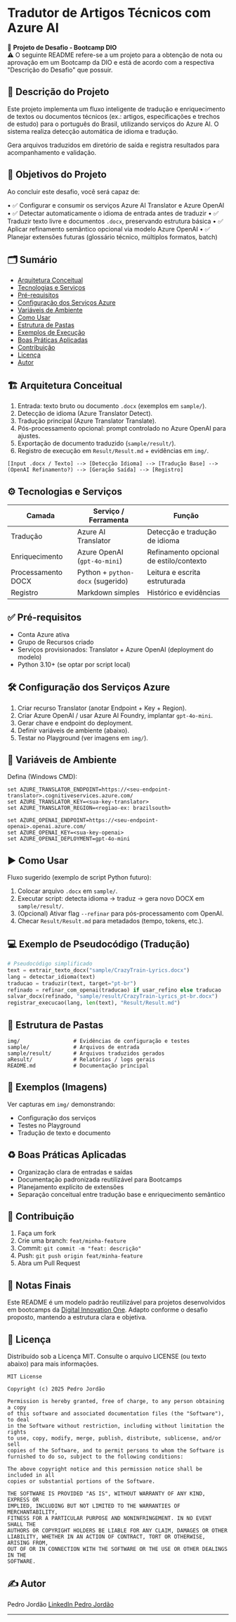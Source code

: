 # Tradutor de Artigos Técnicos com Azure AI

📘 **Projeto de Desafio - Bootcamp DIO**  
⚠️ O seguinte README refere-se a um projeto para a obtenção de nota ou aprovação em um Bootcamp da DIO e está de acordo com a respectiva "Descrição do Desafio" que possuir.

## 📝 Descrição do Projeto

Este projeto implementa um fluxo inteligente de tradução e enriquecimento de textos ou documentos técnicos (ex.: artigos, especificações e trechos de estudo) para o português do Brasil, utilizando serviços do Azure AI. O sistema realiza detecção automática de idioma e tradução.

Gera arquivos traduzidos em diretório de saída e registra resultados para acompanhamento e validação.

## 🎯 Objetivos do Projeto

Ao concluir este desafio, você será capaz de:

• ✅ Configurar e consumir os serviços Azure AI Translator e Azure OpenAI
• ✅ Detectar automaticamente o idioma de entrada antes de traduzir
• ✅ Traduzir texto livre e documentos `.docx`, preservando estrutura básica
• ✅ Aplicar refinamento semântico opcional via modelo Azure OpenAI
• ✅ Planejar extensões futuras (glossário técnico, múltiplos formatos, batch)

## 🗂️ Sumário

- [Arquitetura Conceitual](#-arquitetura-conceitual)
- [Tecnologias e Serviços](#-tecnologias-e-serviços)
- [Pré-requisitos](#-pré-requisitos)
- [Configuração dos Serviços Azure](#-configuração-dos-serviços-azure)
- [Variáveis de Ambiente](#-variáveis-de-ambiente)
- [Como Usar](#-como-usar)
- [Estrutura de Pastas](#-estrutura-de-pastas)
- [Exemplos de Execução](#-exemplos-de-execução)
- [Boas Práticas Aplicadas](#-boas-práticas-aplicadas)
- [Contribuição](#-contribuição)
- [Licença](#-licença)
- [Autor](#-autor)

## 🏗️ Arquitetura Conceitual

1. Entrada: texto bruto ou documento `.docx` (exemplos em `sample/`).
2. Detecção de idioma (Azure Translator Detect).
3. Tradução principal (Azure Translator Translate).
4. Pós-processamento opcional: prompt controlado no Azure OpenAI para ajustes.
5. Exportação de documento traduzido (`sample/result/`).
6. Registro de execução em `Result/Result.md` + evidências em `img/`.

```
[Input .docx / Texto] --> [Detecção Idioma] --> [Tradução Base] --> (OpenAI Refinamento?) --> [Geração Saída] --> [Registro]
```

## ⚙️ Tecnologias e Serviços

| Camada             | Serviço / Ferramenta              | Função                                  |
| ------------------ | --------------------------------- | --------------------------------------- |
| Tradução           | Azure AI Translator               | Detecção e tradução de idioma           |
| Enriquecimento     | Azure OpenAI (`gpt-4o-mini`)      | Refinamento opcional de estilo/contexto |
| Processamento DOCX | Python + `python-docx` (sugerido) | Leitura e escrita estruturada           |
| Registro           | Markdown simples                  | Histórico e evidências                  |

## ✅ Pré-requisitos

- Conta Azure ativa
- Grupo de Recursos criado
- Serviços provisionados: Translator + Azure OpenAI (deployment do modelo)
- Python 3.10+ (se optar por script local)

## 🛠️ Configuração dos Serviços Azure

1. Criar recurso Translator (anotar Endpoint + Key + Region).
2. Criar Azure OpenAI / usar Azure AI Foundry, implantar `gpt-4o-mini`.
3. Gerar chave e endpoint do deployment.
4. Definir variáveis de ambiente (abaixo).
5. Testar no Playground (ver imagens em `img/`).

## 🔑 Variáveis de Ambiente

Defina (Windows CMD):

```
set AZURE_TRANSLATOR_ENDPOINT=https://<seu-endpoint-translator>.cognitiveservices.azure.com/
set AZURE_TRANSLATOR_KEY=<sua-key-translator>
set AZURE_TRANSLATOR_REGION=<regiao-ex: brazilsouth>

set AZURE_OPENAI_ENDPOINT=https://<seu-endpoint-openai>.openai.azure.com/
set AZURE_OPENAI_KEY=<sua-key-openai>
set AZURE_OPENAI_DEPLOYMENT=gpt-4o-mini
```

## ▶️ Como Usar

Fluxo sugerido (exemplo de script Python futuro):

1. Colocar arquivo `.docx` em `sample/`.
2. Executar script: detecta idioma → traduz → gera novo DOCX em `sample/result/`.
3. (Opcional) Ativar flag `--refinar` para pós-processamento com OpenAI.
4. Checar `Result/Result.md` para metadados (tempo, tokens, etc.).

## 💻 Exemplo de Pseudocódigo (Tradução)

```python
# Pseudocódigo simplificado
text = extrair_texto_docx("sample/CrazyTrain-Lyrics.docx")
lang = detectar_idioma(text)
traducao = traduzir(text, target="pt-br")
refinado = refinar_com_openai(traducao) if usar_refino else traducao
salvar_docx(refinado, "sample/result/CrazyTrain-Lyrics_pt-br.docx")
registrar_execucao(lang, len(text), "Result/Result.md")
```

## 📂 Estrutura de Pastas

```
img/                 # Evidências de configuração e testes
sample/              # Arquivos de entrada
sample/result/       # Arquivos traduzidos gerados
aResult/             # Relatórios / logs gerais
README.md            # Documentação principal
```

## 🧪 Exemplos (Imagens)

Ver capturas em `img/` demonstrando:

- Configuração dos serviços
- Testes no Playground
- Tradução de texto e documento

## ♻️ Boas Práticas Aplicadas

- Organização clara de entradas e saídas
- Documentação padronizada reutilizável para Bootcamps
- Planejamento explícito de extensões
- Separação conceitual entre tradução base e enriquecimento semântico

## 🤝 Contribuição

1. Faça um fork
2. Crie uma branch: `feat/minha-feature`
3. Commit: `git commit -m "feat: descrição"`
4. Push: `git push origin feat/minha-feature`
5. Abra um Pull Request

## 🧾 Notas Finais

Este README é um modelo padrão reutilizável para projetos desenvolvidos em bootcamps da [Digital Innovation One](https://www.dio.me/en).
Adapto conforme o desafio proposto, mantendo a estrutura clara e objetiva.

## 📄 Licença

Distribuído sob a Licença MIT. Consulte o arquivo LICENSE (ou texto abaixo) para mais informações.

```
MIT License

Copyright (c) 2025 Pedro Jordão

Permission is hereby granted, free of charge, to any person obtaining a copy
of this software and associated documentation files (the "Software"), to deal
in the Software without restriction, including without limitation the rights
to use, copy, modify, merge, publish, distribute, sublicense, and/or sell
copies of the Software, and to permit persons to whom the Software is
furnished to do so, subject to the following conditions:

The above copyright notice and this permission notice shall be included in all
copies or substantial portions of the Software.

THE SOFTWARE IS PROVIDED "AS IS", WITHOUT WARRANTY OF ANY KIND, EXPRESS OR
IMPLIED, INCLUDING BUT NOT LIMITED TO THE WARRANTIES OF MERCHANTABILITY,
FITNESS FOR A PARTICULAR PURPOSE AND NONINFRINGEMENT. IN NO EVENT SHALL THE
AUTHORS OR COPYRIGHT HOLDERS BE LIABLE FOR ANY CLAIM, DAMAGES OR OTHER
LIABILITY, WHETHER IN AN ACTION OF CONTRACT, TORT OR OTHERWISE, ARISING FROM,
OUT OF OR IN CONNECTION WITH THE SOFTWARE OR THE USE OR OTHER DEALINGS IN THE
SOFTWARE.
```

## ✍️ Autor

Pedro Jordão
[LinkedIn Pedro Jordão](https://www.linkedin.com/in/pedro-p-27219226b/)

---

